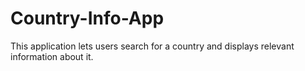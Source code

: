 # Country-Info-App
This application lets users search for a country and displays relevant information about it.
